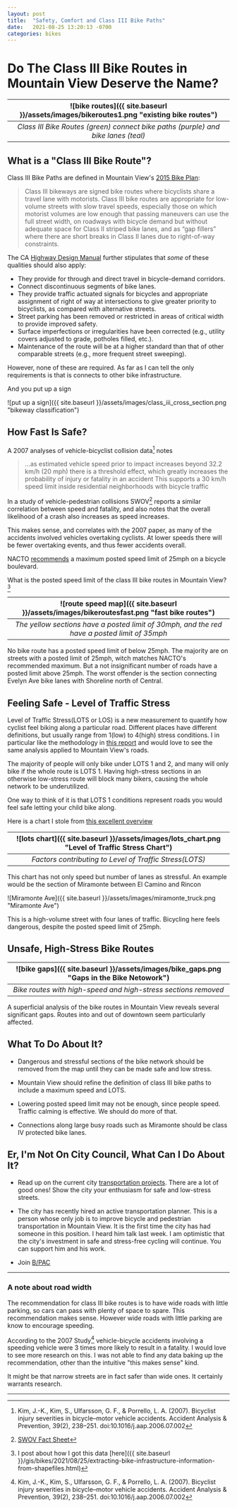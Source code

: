 ```yaml
---
layout: post
title:  "Safety, Comfort and Class III Bike Paths"
date:   2021-08-25 13:20:13 -0700
categories: bikes
---
```


# Do The Class III Bike Routes in Mountain View Deserve the Name?

|![bike routes]({{ site.baseurl }}/assets/images/bikeroutes1.png "existing bike routes")|
|:--:|
|*Class III Bike Routes (green) connect bike paths (purple) and bike lanes (teal)*|


## What is a "Class III Bike Route"?

Class III Bike Paths are defined in Mountain View's [2015 Bike Plan](https://altago.com/wp-content/uploads/Mountain-View-Bicycle-Transportation-Plan-Update.pdf):

> Class III bikeways are signed bike routes where bicyclists share a travel lane with motorists.
> Class III bike routes are appropriate for low-volume streets with slow travel speeds, especially those on which motorist volumes are low enough that passing maneuvers can use the full street width, on roadways with bicycle demand but without adequate space for Class II striped bike lanes, and as “gap fillers” where there are short breaks in Class II lanes due to right-of-way constraints.

The CA [Highway Design Manual](file:///home/larpy/Downloads/chp1000-a11y.pdf) further stipulates that _some_ of these qualities should also apply:

* They provide for through and direct travel in bicycle-demand corridors.
* Connect discontinuous segments of bike lanes.
* They provide traffic actuated signals for bicycles and appropriate assignment of right of way at intersections to give greater priority to bicyclists, as compared with alternative streets.
* Street parking has been removed or restricted in areas of critical width to provide improved safety.
* Surface imperfections or irregularities have been corrected (e.g., utility covers adjusted to grade, potholes filled, etc.).
* Maintenance of the route will be at a higher standard than that of other comparable streets (e.g., more frequent street sweeping).

However, none of these are required. As far as I can tell the only requirements is that is connects to other bike infrastructure.

And you put up a sign

![put up a sign]({{ site.baseurl }}/assets/images/class_iii_cross_section.png "bikeway classification")

## How Fast Is Safe?

A 2007 analyses of vehicle-bicyclist collision data[^1] notes

> ...as estimated vehicle speed prior to impact increases beyond 32.2 km/h (20 mph) there is a threshold effect, which greatly increases the probability of injury or fatality in an accident
> This supports a 30 km/h speed limit inside residential neighborhoods with bicycle traffic

In a study of vehicle-pedestrian collisions SWOV[^2] reports a similar correlation between speed and fatality, and also notes that the overall likelihood of a crash also increases as speed increases.

This makes sense, and correlates with the 2007 paper, as many of the accidents involved vehicles overtaking cyclists. At lower speeds there will be fewer overtaking events, and thus fewer accidents overall.

NACTO [recommends](https://nacto.org/publication/urban-bikeway-design-guide/bicycle-boulevards/speed-management/) a maximum posted speed limit of 25mph on a bicycle boulevard. 

What is the posted speed limit of the class III bike routes in Mountain View?[^3]

|![route speed map]({{ site.baseurl }}/assets/images/bikeroutesfast.png "fast bike routes")|
|:--:|
|*The yellow sections have a posted limit of 30mph, and the red have a posted limit of 35mph*|

No bike route has a posted speed limit of below 25mph. The majority are on streets with a posted limit of 25mph, witch matches NACTO's recommended maximum. But a not insignificant number of roads have a posted limit above 25mph.
The worst offender is the section connecting Evelyn Ave bike lanes with Shoreline north of Central.

## Feeling Safe - Level of Traffic Stress

Level of Traffic Stress(LOTS or LOS) is a new measurement to quantify how cyclist feel biking along a particular road. Different places have different definitions, but usually range from 1(low) to 4(high) stress conditions.
I in particular like the methodology in [this report](https://montgomeryplanning.org/wp-content/uploads/2017/11/Appendix-D.pdf) and would love to see the same analysis applied to Mountain View's roads.

The majority of people will only bike under LOTS 1 and 2, and many will only bike if the whole route is LOTS 1. Having high-stress sections in an otherwise low-stress route will block many bikers, causing the whole network to be underutilized.

One way to think of it is that LOTS 1 conditions represent roads you would feel safe letting your child bike along.

Here is a chart I stole from [this excellent overview](https://storymaps.arcgis.com/stories/283d772a8c654ef4afd52536456ac090)

|![lots chart]({{ site.baseurl }}/assets/images/lots_chart.png "Level of Traffic Stress Chart")|
|:--:|
|*Factors contributing to Level of Traffic Stress(LOTS)*|

This chart has not only speed but number of lanes as stressful. An example would be the section of Miramonte between El Camino and Rincon

![Miramonte Ave]({{ site.baseurl }}/assets/images/miramonte_truck.png "Miramonte Ave")

This is a high-volume street with four lanes of traffic. Bicycling here feels dangerous, despite the posted speed limit of 25mph. 

## Unsafe, High-Stress Bike Routes

|![bike gaps]({{ site.baseurl }}/assets/images/bike_gaps.png "Gaps in the Bike Netowork")|
|:--:|
|*Bike routes with high-speed and high-stress sections removed*|

A superficial analysis of the bike routes in Mountain View reveals several significant gaps. Routes into and out of downtown seem particularly affected.

## What To Do About It?

* Dangerous and stressful sections of the bike network should be removed from the map until they can be made safe and low stress.

* Mountain View should refine the definition of class III bike paths to include a maximum speed and LOTS.

* Lowering posted speed limit may not be enough, since people speed. Traffic calming is effective. We should do more of that.

* Connections along large busy roads such as Miramonte should be class IV protected bike lanes.

## Er, I'm Not On City Council, What Can I Do About It?

* Read up on the current city [transportation projects](https://www.mountainview.gov/depts/pw/transport/transportation_planning/default.asp). There are a lot of good ones! Show the city your enthusiasm for safe and low-stress streets.

* The city has recently hired an active transportation planner. This is a person whose only job is to improve bicycle and pedestrian transportation in Mountain View. It is the first time the city has had someone in this position.
  I heard him talk last week. I am optimistic that the city's investment in safe and stress-free cycling will continue. You can support him and his work.

* Join [B/PAC](https://www.mountainview.gov/council/bcc/bikeped.asp)

----


### A note about road width

The recommendation for class III bike routes is to have wide roads with little parking, so cars can pass with plenty of space to spare.
This recommendation makes sense. However wide roads with little parking are know to encourage speeding.

According to the 2007 Study[^1] vehicle-bicycle accidents involving a speeding vehicle were 3 times more likely to result in a fatality. I would love to see more research on this.
I was not able to find any data baking up the recommendation, other than the intuitive "this makes sense" kind.

It might be that narrow streets are in fact safer than wide ones. It certainly warrants research.


----

[^1]: Kim, J.-K., Kim, S., Ulfarsson, G. F., & Porrello, L. A. (2007). Bicyclist injury severities in bicycle–motor vehicle accidents. Accident Analysis & Prevention, 39(2), 238–251. doi:10.1016/j.aap.2006.07.002
[^2]: [SWOV Fact Sheet](https://www.littlerock.gov/media/2484/the-relation-between-speed-and-crashes.pdf)
[^3]: I post about how I got this data [here]({{ site.baseurl }}/gis/bikes/2021/08/25/extracting-bike-infrastructure-information-from-shapefiles.html)
